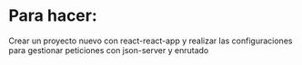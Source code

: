 # Para hacer:

Crear un proyecto nuevo con react-react-app y realizar las configuraciones para
gestionar peticiones con json-server y enrutado 

